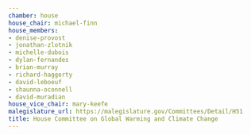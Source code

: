 ```yaml
---
chamber: house
house_chair: michael-finn
house_members:
- denise-provost
- jonathan-zlotnik
- michelle-dubois
- dylan-fernandes
- brian-murray
- richard-haggerty
- david-leboeuf
- shaunna-oconnell
- david-muradian
house_vice_chair: mary-keefe
malegislature_url: https://malegislature.gov/Committees/Detail/H51
title: House Committee on Global Warming and Climate Change
---
```

